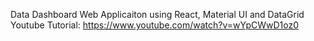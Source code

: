 Data Dashboard Web Applicaiton using React, Material UI and DataGrid
Youtube Tutorial: https://www.youtube.com/watch?v=wYpCWwD1oz0
